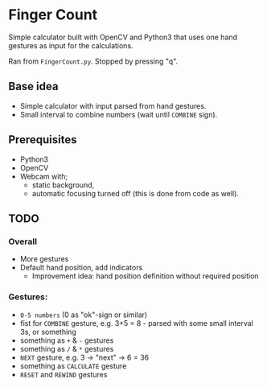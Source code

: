 # Finger Count

Simple calculator built with OpenCV and Python3 that uses one hand gestures as input for the calculations.

Ran from `FingerCount.py`. Stopped by pressing "q".


## Base idea
* Simple calculator with input parsed from hand gestures.
* Small interval to combine numbers (wait until `COMBINE` sign).


## Prerequisites
* Python3
* OpenCV
* Webcam with;
  * static background,
  * automatic focusing turned off (this is done from code as well).


## TODO
### Overall
* More gestures
* Default hand position, add indicators
  * Improvement idea: hand position definition without required position

### Gestures:
* `0-5 numbers` (0 as "ok"-sign or similar)
* fist for `COMBINE` gesture, e.g. 3+5 = 8 - parsed with some small interval 3s, or something
* something as `+` & `-` gestures
* something as `/` & `*` gestures
* `NEXT` gesture, e.g. 3 -> "next" -> 6 = 36
* something as `CALCULATE` gesture
* `RESET` and `REWIND` gestures